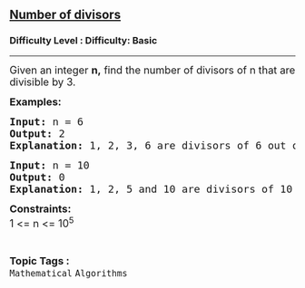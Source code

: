<h2><a href="https://www.geeksforgeeks.org/problems/number-of-divisors1631/1?page=1&difficulty=Basic&status=attempted&sortBy=accuracy">Number of divisors</a></h2><h3>Difficulty Level : Difficulty: Basic</h3><hr><div class="problems_problem_content__Xm_eO"><p><span style="font-size: 18px;">Given an integer <strong>n,</strong> find the number of divisors of n that are divisible by 3.</span></p>
<p><span style="font-size: 18px;"><strong>Examples:</strong></span></p>
<pre><span style="font-size: 18px;"><strong>Input: </strong>n = 6
<strong>Output: </strong>2
<strong>Explanation: </strong>1, 2, 3, 6 are divisors of 6 out of which 3 and 6 are divisible by 3.</span></pre>
<pre><span style="font-size: 18px;"><strong>Input: </strong>n = 10
<strong>Output: </strong>0
<strong>Explanation: </strong>1, 2, 5 and 10 are divisors of 10 but none of them are divisible by 3.</span>
</pre>
<p><span style="font-size: 18px;"><strong>Constraints:</strong><br>1 &lt;= n &lt;= 10<sup>5</sup></span></p></div><br><p><span style=font-size:18px><strong>Topic Tags : </strong><br><code>Mathematical</code>&nbsp;<code>Algorithms</code>&nbsp;